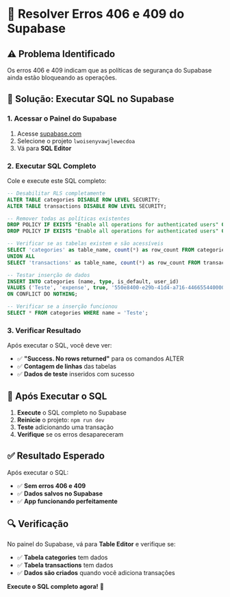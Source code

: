 # 🔧 Resolver Erros 406 e 409 do Supabase

## ⚠️ **Problema Identificado**

Os erros 406 e 409 indicam que as políticas de segurança do Supabase ainda estão bloqueando as operações.

## 🔧 **Solução: Executar SQL no Supabase**

### 1. **Acessar o Painel do Supabase**
1. Acesse [supabase.com](https://supabase.com)
2. Selecione o projeto `lwoisenyvawjlewecdoa`
3. Vá para **SQL Editor**

### 2. **Executar SQL Completo**
Cole e execute este SQL completo:

```sql
-- Desabilitar RLS completamente
ALTER TABLE categories DISABLE ROW LEVEL SECURITY;
ALTER TABLE transactions DISABLE ROW LEVEL SECURITY;

-- Remover todas as políticas existentes
DROP POLICY IF EXISTS "Enable all operations for authenticated users" ON categories;
DROP POLICY IF EXISTS "Enable all operations for authenticated users" ON transactions;

-- Verificar se as tabelas existem e são acessíveis
SELECT 'categories' as table_name, count(*) as row_count FROM categories
UNION ALL
SELECT 'transactions' as table_name, count(*) as row_count FROM transactions;

-- Testar inserção de dados
INSERT INTO categories (name, type, is_default, user_id) 
VALUES ('Teste', 'expense', true, '550e8400-e29b-41d4-a716-446655440000')
ON CONFLICT DO NOTHING;

-- Verificar se a inserção funcionou
SELECT * FROM categories WHERE name = 'Teste';
```

### 3. **Verificar Resultado**
Após executar o SQL, você deve ver:
- ✅ **"Success. No rows returned"** para os comandos ALTER
- ✅ **Contagem de linhas** das tabelas
- ✅ **Dados de teste** inseridos com sucesso

## 🚀 **Após Executar o SQL**

1. **Execute** o SQL completo no Supabase
2. **Reinicie** o projeto: `npm run dev`
3. **Teste** adicionando uma transação
4. **Verifique** se os erros desapareceram

## ✅ **Resultado Esperado**

Após executar o SQL:
- ✅ **Sem erros 406 e 409**
- ✅ **Dados salvos no Supabase**
- ✅ **App funcionando perfeitamente**

## 🔍 **Verificação**

No painel do Supabase, vá para **Table Editor** e verifique se:
- ✅ **Tabela categories** tem dados
- ✅ **Tabela transactions** tem dados
- ✅ **Dados são criados** quando você adiciona transações

**Execute o SQL completo agora!** 🎉
